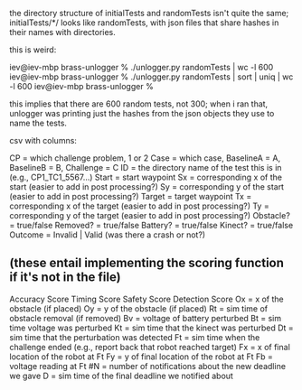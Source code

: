 the directory structure of initialTests and randomTests isn't quite the
same; initialTests/*/ looks like randomTests, with json files that share
hashes in their names with directories.

this is weird:

iev@iev-mbp brass-unlogger % ./unlogger.py randomTests | wc -l
     600
iev@iev-mbp brass-unlogger % ./unlogger.py randomTests | sort | uniq | wc -l
     600
iev@iev-mbp brass-unlogger %

this implies that there are 600 random tests, not 300; when i ran that,
unlogger was printing just the hashes from the json objects they use to
name the tests.






csv with columns:

CP = which challenge problem, 1 or 2
Case = which case, BaselineA = A, BaselineB = B, Challenge = C
ID = the directory name of the test this is in (e.g., CP1_TC1_5567...)
Start = start waypoint
Sx = corresponding x of the start (easier to add in post processing?)
Sy = corresponding y of the start  (easier to add in post processing?)
Target = target waypoint
Tx = corresponding x of the target  (easier to add in post processing?)
Ty = corresponding y of the target  (easier to add in post processing?)
Obstacle? = true/false
Removed? = true/false
Battery? = true/false
Kinect? = true/false
Outcome = Invalid | Valid (was there a crash or not?)
## (these entail implementing the scoring function if it's not in the file)
Accuracy Score
Timing Score
Safety Score
Detection Score
Ox = x of the obstacle (if placed)
Oy = y of the obstacle (if placed)
Rt = sim time of obstacle removal (if removed)
Bv = voltage of battery perturbed
Bt = sim time voltage was perturbed
Kt = sim time that the kinect was perturbed
Dt = sim time that the perturbation was detected
Ft = sim time when the challenge ended (e.g., report back that robot reached target)
Fx = x of final location of the robot at Ft
Fy = y of final location of the robot at Ft
Fb = voltage reading at Ft
#N = number of notifications about the new deadline we gave
D = sim time of the final deadline we notified about
